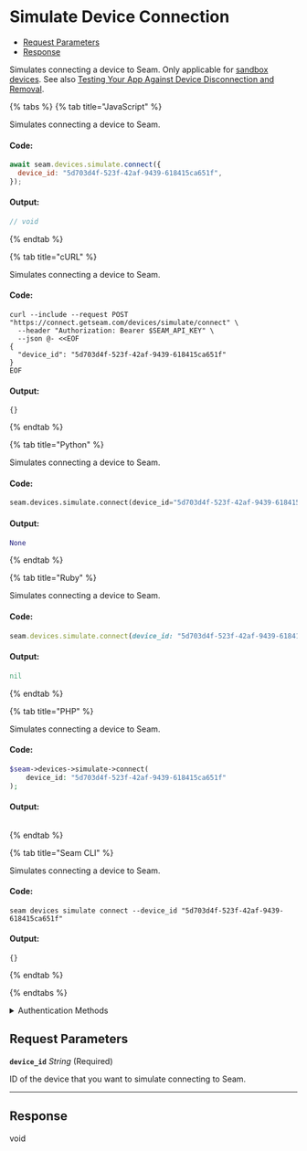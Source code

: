 # Simulate Device Connection

- [Request Parameters](#request-parameters)
- [Response](#response)

Simulates connecting a device to Seam. Only applicable for [sandbox devices](../../../core-concepts/workspaces/README.md#sandbox-workspaces). See also [Testing Your App Against Device Disconnection and Removal](../../../core-concepts/devices/testing-your-app-against-device-disconnection-and-removal.md).


{% tabs %}
{% tab title="JavaScript" %}

Simulates connecting a device to Seam.

#### Code:

```javascript
await seam.devices.simulate.connect({
  device_id: "5d703d4f-523f-42af-9439-618415ca651f",
});
```

#### Output:

```javascript
// void
```
{% endtab %}

{% tab title="cURL" %}

Simulates connecting a device to Seam.

#### Code:

```curl
curl --include --request POST "https://connect.getseam.com/devices/simulate/connect" \
  --header "Authorization: Bearer $SEAM_API_KEY" \
  --json @- <<EOF
{
  "device_id": "5d703d4f-523f-42af-9439-618415ca651f"
}
EOF
```

#### Output:

```curl
{}
```
{% endtab %}

{% tab title="Python" %}

Simulates connecting a device to Seam.

#### Code:

```python
seam.devices.simulate.connect(device_id="5d703d4f-523f-42af-9439-618415ca651f")
```

#### Output:

```python
None
```
{% endtab %}

{% tab title="Ruby" %}

Simulates connecting a device to Seam.

#### Code:

```ruby
seam.devices.simulate.connect(device_id: "5d703d4f-523f-42af-9439-618415ca651f")
```

#### Output:

```ruby
nil
```
{% endtab %}

{% tab title="PHP" %}

Simulates connecting a device to Seam.

#### Code:

```php
$seam->devices->simulate->connect(
    device_id: "5d703d4f-523f-42af-9439-618415ca651f"
);
```

#### Output:

```php

```
{% endtab %}

{% tab title="Seam CLI" %}

Simulates connecting a device to Seam.

#### Code:

```seam_cli
seam devices simulate connect --device_id "5d703d4f-523f-42af-9439-618415ca651f"
```

#### Output:

```seam_cli
{}
```
{% endtab %}

{% endtabs %}


<details>

<summary>Authentication Methods</summary>

- API key
- Personal access token
  <br>Must also include the `seam-workspace` header in the request.

To learn more, see [Authentication](https://docs.seam.co/latest/api/authentication).
</details>

## Request Parameters

**`device_id`** *String* (Required)

ID of the device that you want to simulate connecting to Seam.

---


## Response

void

